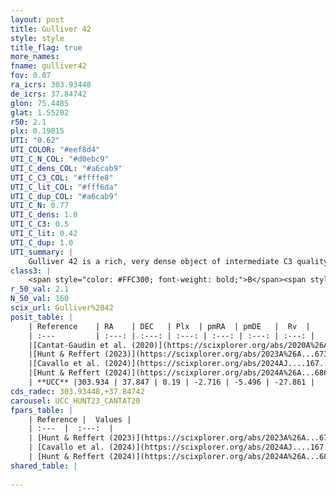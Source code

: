```yaml
---
layout: post
title: Gulliver 42
style: style
title_flag: true
more_names: 
fname: gulliver42
fov: 0.07
ra_icrs: 303.93448
de_icrs: 37.84742
glon: 75.4485
glat: 1.55202
r50: 2.1
plx: 0.19015
UTI: "0.62"
UTI_COLOR: "#eef8d4"
UTI_C_N_COL: "#d0ebc9"
UTI_C_dens_COL: "#a6cab9"
UTI_C_C3_COL: "#ffffe8"
UTI_C_lit_COL: "#fff6da"
UTI_C_dup_COL: "#a6cab9"
UTI_C_N: 0.77
UTI_C_dens: 1.0
UTI_C_C3: 0.5
UTI_C_lit: 0.42
UTI_C_dup: 1.0
UTI_summary: |
    Gulliver 42 is a rich, very dense object of intermediate C3 quality. It is poorly studied in the literature.
class3: |
    <span style="color: #FFC300; font-weight: bold;">B</span><span style="color: #FFC300; font-weight: bold;">B</span>
r_50_val: 2.1
N_50_val: 160
scix_url: Gulliver%2042
posit_table: |
    | Reference    | RA    | DEC   | Plx  | pmRA  | pmDE   |  Rv  |
    | :---         | :---: | :---: | :---: | :---: | :---: | :---: |
    |[Cantat-Gaudin et al. (2020)](https://scixplorer.org/abs/2020A%26A...640A...1C) | 303.935 | 37.851 | 0.181 | -2.778 | -5.452 | -- |
    |[Hunt & Reffert (2023)](https://scixplorer.org/abs/2023A%26A...673A.114H) | 303.926 | 37.845 | 0.201 | -2.692 | -5.517 | -21.001 |
    |[Cavallo et al. (2024)](https://scixplorer.org/abs/2024AJ....167...12C) | 303.936 | 37.847 | 0.191 | -- | -- | -- |
    |[Hunt & Reffert (2024)](https://scixplorer.org/abs/2024A%26A...686A..42H) | 303.926 | 37.845 | 0.201 | -2.692 | -5.517 | -21.001 |
    | **UCC** |303.934 | 37.847 | 0.19 | -2.716 | -5.496 | -27.861 | 
cds_radec: 303.93448,+37.84742
carousel: UCC_HUNT23_CANTAT20
fpars_table: |
    | Reference |  Values |
    | :---  |  :---:  |
    | [Hunt & Reffert (2023)](https://scixplorer.org/abs/2023A%26A...673A.114H) | `AV50=3.18, diffAV50=2.163, MOD50=13.105, logAge50=8.131` |
    | [Cavallo et al. (2024)](https://scixplorer.org/abs/2024AJ....167...12C) | `AV50=4.19, dMod50=13.18, logAge50=8.24, [Fe/H]50=-0.19` |
    | [Hunt & Reffert (2024)](https://scixplorer.org/abs/2024A%26A...686A..42H) | `MassJ=936.048` |
shared_table: |
    
---
```

